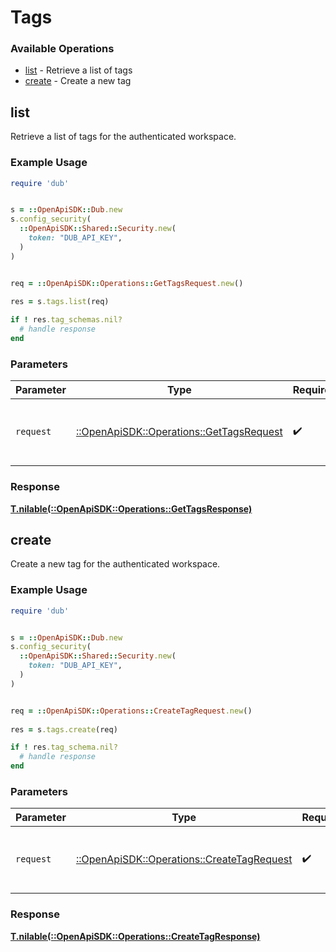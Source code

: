 # Tags


### Available Operations

* [list](#list) - Retrieve a list of tags
* [create](#create) - Create a new tag

## list

Retrieve a list of tags for the authenticated workspace.

### Example Usage

```ruby
require 'dub'


s = ::OpenApiSDK::Dub.new
s.config_security(
  ::OpenApiSDK::Shared::Security.new(
    token: "DUB_API_KEY",
  )
)


req = ::OpenApiSDK::Operations::GetTagsRequest.new()
    
res = s.tags.list(req)

if ! res.tag_schemas.nil?
  # handle response
end

```

### Parameters

| Parameter                                                                             | Type                                                                                  | Required                                                                              | Description                                                                           |
| ------------------------------------------------------------------------------------- | ------------------------------------------------------------------------------------- | ------------------------------------------------------------------------------------- | ------------------------------------------------------------------------------------- |
| `request`                                                                             | [::OpenApiSDK::Operations::GetTagsRequest](../../models/operations/gettagsrequest.md) | :heavy_check_mark:                                                                    | The request object to use for the request.                                            |


### Response

**[T.nilable(::OpenApiSDK::Operations::GetTagsResponse)](../../models/operations/gettagsresponse.md)**


## create

Create a new tag for the authenticated workspace.

### Example Usage

```ruby
require 'dub'


s = ::OpenApiSDK::Dub.new
s.config_security(
  ::OpenApiSDK::Shared::Security.new(
    token: "DUB_API_KEY",
  )
)


req = ::OpenApiSDK::Operations::CreateTagRequest.new()
    
res = s.tags.create(req)

if ! res.tag_schema.nil?
  # handle response
end

```

### Parameters

| Parameter                                                                                 | Type                                                                                      | Required                                                                                  | Description                                                                               |
| ----------------------------------------------------------------------------------------- | ----------------------------------------------------------------------------------------- | ----------------------------------------------------------------------------------------- | ----------------------------------------------------------------------------------------- |
| `request`                                                                                 | [::OpenApiSDK::Operations::CreateTagRequest](../../models/operations/createtagrequest.md) | :heavy_check_mark:                                                                        | The request object to use for the request.                                                |


### Response

**[T.nilable(::OpenApiSDK::Operations::CreateTagResponse)](../../models/operations/createtagresponse.md)**

